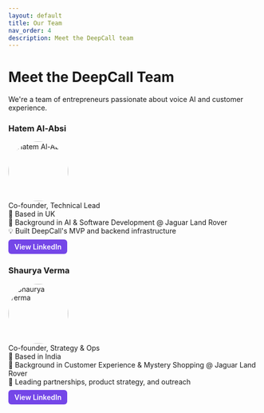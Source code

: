 ```yaml
---
layout: default
title: Our Team
nav_order: 4
description: Meet the DeepCall team
---
```


# Meet the DeepCall Team

We're a team of entrepreneurs passionate about voice AI and customer experience.

### Hatem Al-Absi
<img src="/assets/images/hatem.jpg" alt="Hatem Al-Absi" style="width:120px; border-radius:50%;"><br/>
Co-founder, Technical Lead  
📍 Based in UK  
🚗 Background in AI & Software Development @ Jaguar Land Rover  
💡 Built DeepCall's MVP and backend infrastructure  
<a href="https://www.linkedin.com/in/hatemalabsi/" target="_blank" style="display:inline-block; margin-top:8px; background-color:#7446E8; color:white; padding:6px 12px; border-radius:6px; text-decoration:none; font-weight:600;">View LinkedIn</a>

### Shaurya Verma
<img src="/assets/images/shaurya.jpg" alt="Shaurya Verma" style="width:120px; border-radius:50%;"><br/>
Co-founder, Strategy & Ops  
📍 Based in India  
🚗 Background in Customer Experience & Mystery Shopping @ Jaguar Land Rover  
🎯 Leading partnerships, product strategy, and outreach  
<a href="https://www.linkedin.com/in/shaurya-verma-8286571b4/" target="_blank" style="display:inline-block; margin-top:8px; background-color:#7446E8; color:white; padding:6px 12px; border-radius:6px; text-decoration:none; font-weight:600;">View LinkedIn</a>